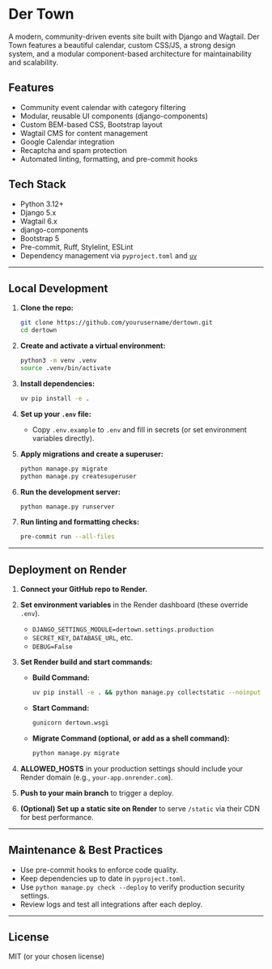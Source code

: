 # Der Town

A modern, community-driven events site built with Django and Wagtail. Der Town features a beautiful calendar, custom CSS/JS, a strong design system, and a modular component-based architecture for maintainability and scalability.

## Features

- Community event calendar with category filtering
- Modular, reusable UI components (django-components)
- Custom BEM-based CSS, Bootstrap layout
- Wagtail CMS for content management
- Google Calendar integration
- Recaptcha and spam protection
- Automated linting, formatting, and pre-commit hooks

## Tech Stack

- Python 3.12+
- Django 5.x
- Wagtail 6.x
- django-components
- Bootstrap 5
- Pre-commit, Ruff, Stylelint, ESLint
- Dependency management via `pyproject.toml` and [`uv`](https://github.com/astral-sh/uv)

---

## Local Development

1. **Clone the repo:**

   ```sh
   git clone https://github.com/yourusername/dertown.git
   cd dertown
   ```

2. **Create and activate a virtual environment:**

   ```sh
   python3 -m venv .venv
   source .venv/bin/activate
   ```

3. **Install dependencies:**

   ```sh
   uv pip install -e .
   ```

4. **Set up your `.env` file:**

   - Copy `.env.example` to `.env` and fill in secrets (or set environment variables directly).

5. **Apply migrations and create a superuser:**

   ```sh
   python manage.py migrate
   python manage.py createsuperuser
   ```

6. **Run the development server:**

   ```sh
   python manage.py runserver
   ```

7. **Run linting and formatting checks:**

   ```sh
   pre-commit run --all-files
   ```

---

## Deployment on Render

1. **Connect your GitHub repo to Render.**
2. **Set environment variables** in the Render dashboard (these override `.env`).
   - `DJANGO_SETTINGS_MODULE=dertown.settings.production`
   - `SECRET_KEY`, `DATABASE_URL`, etc.
   - `DEBUG=False`
3. **Set Render build and start commands:**

   - **Build Command:**

     ```sh
     uv pip install -e . && python manage.py collectstatic --noinput
     ```

   - **Start Command:**

     ```sh
     gunicorn dertown.wsgi
     ```

   - **Migrate Command (optional, or add as a shell command):**

     ```sh
     python manage.py migrate
     ```

4. **ALLOWED_HOSTS** in your production settings should include your Render domain (e.g., `your-app.onrender.com`).
5. **Push to your main branch** to trigger a deploy.
6. **(Optional) Set up a static site on Render** to serve `/static` via their CDN for best performance.

---

## Maintenance & Best Practices

- Use pre-commit hooks to enforce code quality.
- Keep dependencies up to date in `pyproject.toml`.
- Use `python manage.py check --deploy` to verify production security settings.
- Review logs and test all integrations after each deploy.

---

## License

MIT (or your chosen license)
